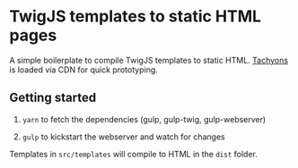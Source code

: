 # TwigJS templates to static HTML pages

A simple boilerplate to compile TwigJS templates to static HTML. [Tachyons](http://tachyons.io) is loaded via CDN for quick prototyping.

## Getting started

1) `yarn` to fetch the dependencies (gulp, gulp-twig, gulp-webserver)

2) `gulp` to kickstart the webserver and watch for changes

Templates in `src/templates` will compile to HTML in the `dist` folder.

